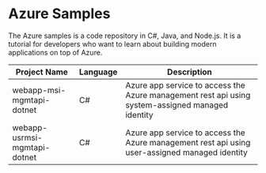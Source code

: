 # Azure Samples

The Azure samples is a code repository in C#, Java, and Node.js. It is a  tutorial for developers who want to learn about building modern applications on top of Azure.

|Project Name|Language|Description|
|---|---|---|
|webapp-msi-mgmtapi-dotnet|C#|Azure app service to access the Azure management rest api using system-assigned managed identity|
|webapp-usrmsi-mgmtapi-dotnet|C#|Azure app service to access the Azure management rest api using user-assigned managed identity|